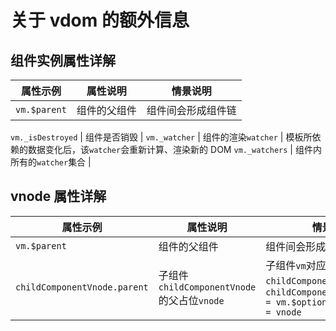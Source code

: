 # 关于 vdom 的额外信息


## 组件实例属性详解

属性示例 | 属性说明 | 情景说明
--- | --- | ---
`vm.$parent` | 组件的父组件 | 组件间会形成组件链


`vm._isDestroyed` | 组件是否销毁 |
`vm._watcher` | 组件的渲染`watcher` | 模板所依赖的数据变化后，该`watcher`会重新计算、渲染新的 DOM
`vm._watchers` | 组件内所有的`watcher`集合 |


## vnode 属性详解

属性示例 | 属性说明 | 情景说明
--- | --- | ---
`vm.$parent` | 组件的父组件 | 组件间会形成组件链
`childComponentVnode.parent` | 子组件`childComponentVnode`的父占位`vnode` | 子组件`vm`对应的 VNode 是`childComponentVnode`，且`childComponentVnode.parent = vm.$options._parentVnode = vnode`

